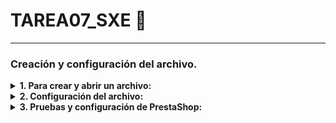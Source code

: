 # TAREA07_SXE 🤌
---
### Creación y configuración del archivo.

<details>
<summary> <b> 1. Para crear y abrir un archivo: </b></summary>
<br>

```bash
# Abre el archivo para editarlo y lo crea si aún no existe
nano docker-compose.yaml
```
</details>

<details>
<summary> <b> 2. Configuración del archivo: </b></summary>
<br>

```yaml
services:
  mysql:
    image: mysql:latest
    volumes:
      - db_data:/var/lib/mysql
    container_name: base2_mysql
    restart: always
    environment:
      MYSQL_DATABASE: joomla_db
      MYSQL_ROOT_PASSWORD: admin
      MYSQL_USER: root
  joomla:
    depends_on:
      - mysql  
    image: joomla:latest
    ports:
      - 8080:80
    container_name: joomla
    restart: always
    environment:    
      JOOMLA_DB_HOST: mysql
      JOOMLA_DB_USER: root
      JOOMLA_DB_PASSWORD: admin
      JOOMLA_DB_NAME: joomla_db
    volumes:
      - joomla_data:/var/www/html
volumes:
  db_data:
  joomla_data:
```
Una vez terminado el archivo de configuración, lo lanzamos utilizando:
```bash
sudo docker compose up -d
```
**Importante hacerlo desde el directorio en el que se encuentra el archivo de configuración ⚠️**

![imagen](https://github.com/user-attachments/assets/8c41baca-c79c-4ee2-89b5-84dfe4e3f1c3)

</details>

<details>
<summary> <b> 3. Pruebas y configuración de PrestaShop: </b></summary>
<br>

```bash
# Utilizo en el navegador la ip de mi ordenador con el puerto seleccionado
10.0.9.153:8080
```
Una vez comprobado que todo funciona correctamente, me pongo a configurar todo desde el navegador ✅

**1. Instalador de Joomla:**
  ![imagen](https://github.com/user-attachments/assets/ef26ebd3-809e-4dbf-b17e-d391c86c54ca)

**2. Configurar datos de acceso.**
  ![imagen](https://github.com/user-attachments/assets/57ff0907-5f0b-4a60-a7c7-300189b7ded2)

**3. Configurar base de datos.**
  ![imagen](https://github.com/user-attachments/assets/808afb11-a47d-4ae5-8d79-081c1503fdff)
  
**4. Comienza la instalación.**
  ![imagen](https://github.com/user-attachments/assets/142c08cc-89c2-468c-96dd-1648c0d7ff86)
  
</details>


